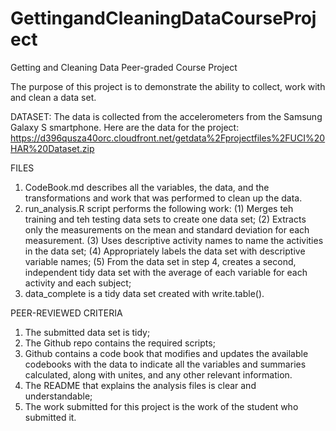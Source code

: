 # GettingandCleaningDataCourseProject
Getting and Cleaning Data Peer-graded Course Project

The purpose of this project is to demonstrate the ability to collect, work with and clean a data set.

DATASET:
The data is collected from the accelerometers from the Samsung Galaxy S smartphone.
Here are the data for the project:
https://d396qusza40orc.cloudfront.net/getdata%2Fprojectfiles%2FUCI%20HAR%20Dataset.zip

FILES
1. CodeBook.md describes all the variables, the data, and the transformations and work that was performed to clean up the data.
2. run_analysis.R script performs the following work:
    (1) Merges teh training and teh testing data sets to create one data set;
    (2) Extracts only the measurements on the mean and standard deviation for each measurement.
    (3) Uses descriptive activity names to name the activities in the data set;
    (4) Appropriately labels the data set with descriptive variable names;
    (5) From the data set in step 4, creates a second, independent tidy data set with the average of each variable for each activity and each subject;
3. data_complete is a tidy data set created with write.table().

PEER-REVIEWED CRITERIA
1. The submitted data set is tidy;
2. The Github repo contains the required scripts;
3. Github contains a code book that modifies and updates the available codebooks with the data to indicate all the variables and summaries calculated, along with unites, and any other relevant information.
4. The README that explains the analysis files is clear and understandable;
5. The work submitted for this project is the work of the student who submitted it.
